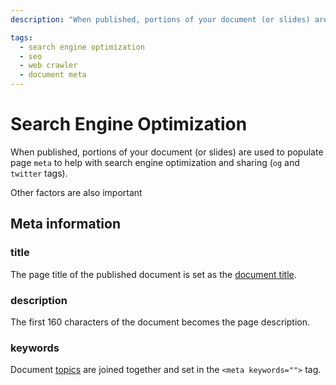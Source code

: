 ```yaml
---
description: "When published, portions of your document (or slides) are used to populate page `meta` (`og` tags) to help with search engine optimization and sharing (`twitter` tags)."

tags:
  - search engine optimization
  - seo
  - web crawler
  - document meta
---
```


# Search Engine Optimization

When published, portions of your document (or slides) are used to populate page `meta` to help with search engine optimization and sharing (`og` and `twitter` tags).

Other factors are also important

## Meta information

### title

The page title of the published document is set as the [document title](#document-titles).

### description

The first 160 characters of the document becomes the page description.

### keywords

Document [topics](/guide/topic-tags.html) are joined together and set in the `<meta keywords="">` tag.

